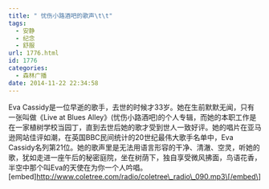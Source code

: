 ```yaml
---
title: " 忧伤小路酒吧的歌声\t\t"
tags:
  - 安静
  - 纪念
  - 舒服
url: 1776.html
id: 1776
categories:
  - 森林广播
date: 2014-11-22 22:34:58
---
```


Eva Cassidy是一位早逝的歌手，去世的时候才33岁。她在生前默默无闻，只有一张叫做《Live at Blues Alley》(忧伤小路酒吧)的个人专辑，而她的本职工作是在一家植树学校当园丁，直到去世后她的歌才受到世人一致好评。她的唱片在亚马逊网站佳评如潮，在英国BBC民间统计的20世纪最伟大歌手名单中，Eva Cassidy名列第21位。她的歌声里是无法用语言形容的干净、清澈、空灵，听她的歌，犹如走进一座午后的秘密庭院，坐在树荫下，独自享受微风拂面，鸟语花香，半空中那个叫Eva的天使在为你一个人吟唱。   \[embed\]http://www.coletree.com/radio/coletree\_radio\_090.mp3\[/embed\]